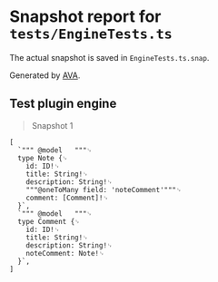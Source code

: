 # Snapshot report for `tests/EngineTests.ts`

The actual snapshot is saved in `EngineTests.ts.snap`.

Generated by [AVA](https://ava.li).

## Test plugin engine

> Snapshot 1

    [
      `""" @model   """␊
      type Note {␊
        id: ID!␊
        title: String!␊
        description: String!␊
        """@oneToMany field: 'noteComment'"""␊
        comment: [Comment]!␊
      }`,
      `""" @model   """␊
      type Comment {␊
        id: ID!␊
        title: String!␊
        description: String!␊
        noteComment: Note!␊
      }`,
    ]
